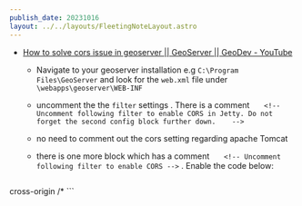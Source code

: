 ```yaml
---
publish_date: 20231016    
layout: ../../layouts/FleetingNoteLayout.astro
---
```

  
- [How to solve cors issue in geoserver || GeoServer || GeoDev - YouTube](https://www.youtube.com/watch?v=pexZ-Hp4e3o) 
  
   - Navigate to your geoserver installation e.g `C:\Program Files\GeoServer`  and look for the `web.xml` file under `\webapps\geoserver\WEB-INF`
     
   - uncomment the the `filter` settings . There is a comment `   <!-- Uncomment following filter to enable CORS in Jetty. Do not forget the second config block further down.    -->`
     
  - no need to comment out the cors setting regarding apache Tomcat

  - there is one more block which has a comment `   <!-- Uncomment following filter to enable CORS -->` . Enable the code below:
  ```xml
<filter-mapping>
    <filter-name>cross-origin</filter-name>
    <url-pattern>/*</url-pattern>
</filter-mapping>
```
  
  